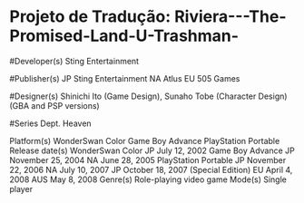 # Projeto de Tradução: Riviera---The-Promised-Land-U-Trashman-

#Developer(s)
Sting Entertainment

#Publisher(s)
JP Sting Entertainment
NA Atlus
EU 505 Games

#Designer(s)
Shinichi Ito (Game Design), Sunaho Tobe (Character Design) (GBA and PSP versions)

#Series
Dept. Heaven

Platform(s)	WonderSwan Color
Game Boy Advance
PlayStation Portable
Release date(s)	WonderSwan Color
JP July 12, 2002
Game Boy Advance
JP November 25, 2004
NA June 28, 2005
PlayStation Portable
JP November 22, 2006
NA July 10, 2007
JP October 18, 2007 (Special Edition)
EU April 4, 2008
AUS May 8, 2008
Genre(s)	Role-playing video game
Mode(s)	Single player
